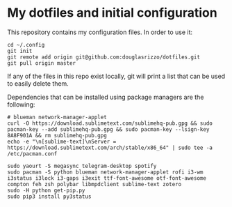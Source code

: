 # My dotfiles and initial configuration

This repository contains my configuration files. In order to use it:

    cd ~/.config
    git init
    git remote add origin git@github.com:douglasrizzo/dotfiles.git
    git pull origin master

If any of the files in this repo exist locally, git will print a list that can be used to easily delete them.

Dependencies that can be installed using package managers are the following:

    # blueman network-manager-applet
    curl -O https://download.sublimetext.com/sublimehq-pub.gpg && sudo pacman-key --add sublimehq-pub.gpg && sudo pacman-key --lsign-key 8A8F901A && rm sublimehq-pub.gpg
    echo -e "\n[sublime-text]\nServer = https://download.sublimetext.com/arch/stable/x86_64" | sudo tee -a /etc/pacman.conf

    sudo yaourt -S megasync telegram-desktop spotify
    sudo pacman -S python blueman network-manager-applet rofi i3-wm i3status i3lock i3-gaps i3exit ttf-font-awesome otf-font-awesome compton feh zsh polybar libmpdclient sublime-text zotero
    sudo -H python get-pip.py
    sudo pip3 install py3status
